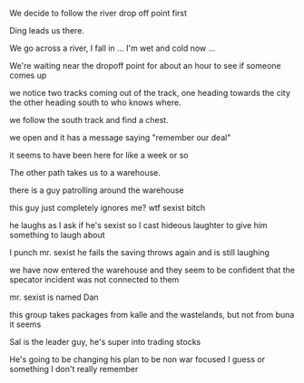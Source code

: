 
We decide to follow the river drop off point first

Ding leads us there.

We go across a river, I fall in ... I'm wet and cold now ...

We're waiting near the dropoff point for about an hour to see if someone comes up

we notice two tracks coming out of the track, one heading towards the city the other heading south to who knows where.

we follow the south track and find a chest.

we open and it has a message saying "remember our deal"

it seems to have been here for like a week or so

The other path takes us to a warehouse.

there is a guy patrolling around the warehouse

this guy just completely ignores me? wtf sexist bitch

he laughs as I ask if he's sexist so I cast hideous laughter to give him something to laugh about

I punch mr. sexist he fails the saving throws again and is still laughing

we have now entered the warehouse and they seem to be confident that the specator incident was not connected to them

mr. sexist is named Dan

this group takes packages from kalle and the wastelands, but not from buna it seems

Sal is the leader guy, he's super into trading stocks

He's going to be changing his plan to be non war focused I guess or something I don't really remember